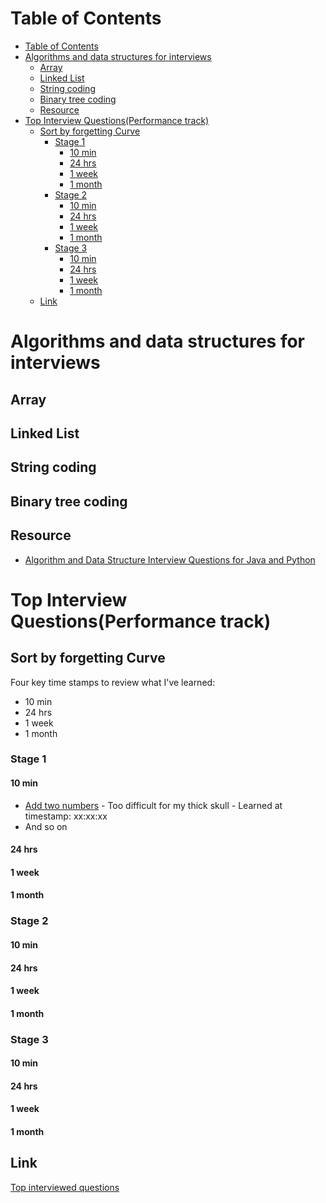 # Table of Contents
- [Table of Contents](#table-of-contents)
- [Algorithms and data structures for interviews](#algorithms-and-data-structures-for-interviews)
  - [Array](#array)
  - [Linked List](#linked-list)
  - [String coding](#string-coding)
  - [Binary tree coding](#binary-tree-coding)
  - [Resource](#resource)
- [Top Interview Questions(Performance track)](#top-interview-questionsperformance-track)
  - [Sort by forgetting Curve](#sort-by-forgetting-curve)
    - [Stage 1](#stage-1)
      - [10 min](#10-min)
      - [24 hrs](#24-hrs)
      - [1 week](#1-week)
      - [1 month](#1-month)
    - [Stage 2](#stage-2)
      - [10 min](#10-min-1)
      - [24 hrs](#24-hrs-1)
      - [1 week](#1-week-1)
      - [1 month](#1-month-1)
    - [Stage 3](#stage-3)
      - [10 min](#10-min-2)
      - [24 hrs](#24-hrs-2)
      - [1 week](#1-week-2)
      - [1 month](#1-month-2)
  - [Link](#link)
# Algorithms and data structures for interviews
## Array
## Linked List
## String coding
## Binary tree coding

## Resource
- [Algorithm and Data Structure Interview Questions for Java and Python](https://dzone.com/articles/50-programming-interview-questions-for-java-and-py#:~:text=The%20topic%20areas%20I've,will%20find%20in%20this%20article.)


# Top Interview Questions(Performance track)
## Sort by forgetting Curve
Four key time stamps to review what I've learned:
- 10 min
- 24 hrs
- 1 week
- 1 month

### Stage 1
#### 10 min
- [Add two numbers](https://leetcode.com/problems/add-two-numbers/) - Too difficult for my thick skull - Learned at timestamp: xx:xx:xx
- And so on

#### 24 hrs

#### 1 week

#### 1 month

### Stage 2

#### 10 min

#### 24 hrs

#### 1 week

#### 1 month

### Stage 3

#### 10 min

#### 24 hrs

#### 1 week

#### 1 month

## Link
[Top interviewed questions](https://leetcode.com/problemset/top-interview-questions/)